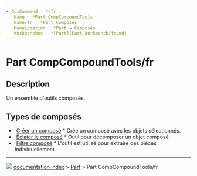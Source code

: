 ```yaml
---
- GuiCommand   */fr
   Name   *Part CompCompoundTools
   Name/fr   *Part Composés
   MenuLocation   *Part → Composés
   Workbenches   *[Part](Part_Workbench/fr.md)
---
```


# Part CompCompoundTools/fr

## Description

Un ensemble d\'outils composés.

## Types de composés 

-   <img alt="" src=images/Part_Compound.svg  style="width   *32px;"> [Créer un composé](Part_Compound/fr.md)    * Crée un composé avec les objets sélectionnés.
-   <img alt="" src=images/Part_ExplodeCompound.svg  style="width   *32px;"> [Eclater le composé](Part_ExplodeCompound/fr.md)    * Outil pour décomposer un objet composé.
-   <img alt="" src=images/Part_Compound‏‎Filter.svg  style="width   *32px;"> [Filtre composé](Part_Compound‏‎Filter/fr.md)    * L\'outil est utilisé pour extraire des pièces individuellement.



---
![](images/Right_arrow.png) [documentation index](../README.md) > [Part](Part_Workbench.md) > Part CompCompoundTools/fr
